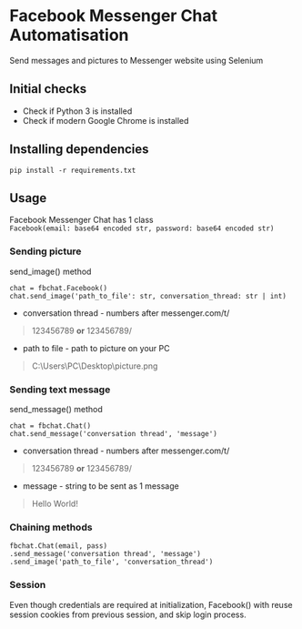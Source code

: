 # Facebook Messenger Chat Automatisation
Send messages and pictures to Messenger website using Selenium

## Initial checks
- Check if Python 3 is installed
- Check if modern Google Chrome is installed

## Installing dependencies
```
pip install -r requirements.txt
```

## Usage
Facebook Messenger Chat has 1 class\
``` Facebook(email: base64 encoded str, password: base64 encoded str) ```

### Sending picture
send_image() method
```
chat = fbchat.Facebook()
chat.send_image('path_to_file': str, conversation_thread: str | int)
```
- conversation thread - numbers after messenger.com/t/
> 123456789 **or** 123456789/
- path to file - path to picture on your PC 
> C:\Users\PC\Desktop\picture.png

### Sending text message
send_message() method
```
chat = fbchat.Chat()
chat.send_message('conversation thread', 'message')
```
- conversation thread - numbers after messenger.com/t/
> 123456789 **or** 123456789/
- message - string to be sent as 1 message
> Hello World!

### Chaining methods
```
fbchat.Chat(email, pass)
.send_message('conversation thread', 'message')
.send_image('path_to_file', 'conversation_thread')
```

### Session
Even though credentials are required at initialization, 
Facebook() with reuse session cookies from previous session,
and skip login process.
```
